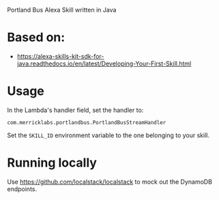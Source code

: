 Portland Bus Alexa Skill written in Java

# Based on:
- https://alexa-skills-kit-sdk-for-java.readthedocs.io/en/latest/Developing-Your-First-Skill.html

# Usage

In the Lambda's handler field, set the handler to: 
```
com.merricklabs.portlandbus.PortlandBusStreamHandler
```

Set the `SKILL_ID` environment variable to the one belonging to your skill.

# Running locally

Use https://github.com/localstack/localstack to mock out the DynamoDB endpoints.
